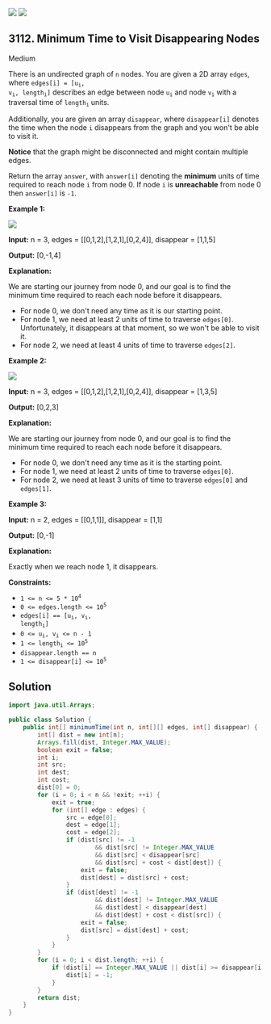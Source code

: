 [![](https://img.shields.io/github/stars/javadev/LeetCode-in-Java?label=Stars&style=flat-square)](https://github.com/javadev/LeetCode-in-Java)
[![](https://img.shields.io/github/forks/javadev/LeetCode-in-Java?label=Fork%20me%20on%20GitHub%20&style=flat-square)](https://github.com/javadev/LeetCode-in-Java/fork)

## 3112\. Minimum Time to Visit Disappearing Nodes

Medium

There is an undirected graph of `n` nodes. You are given a 2D array `edges`, where <code>edges[i] = [u<sub>i</sub>, v<sub>i</sub>, length<sub>i</sub>]</code> describes an edge between node <code>u<sub>i</sub></code> and node <code>v<sub>i</sub></code> with a traversal time of <code>length<sub>i</sub></code> units.

Additionally, you are given an array `disappear`, where `disappear[i]` denotes the time when the node `i` disappears from the graph and you won't be able to visit it.

**Notice** that the graph might be disconnected and might contain multiple edges.

Return the array `answer`, with `answer[i]` denoting the **minimum** units of time required to reach node `i` from node 0. If node `i` is **unreachable** from node 0 then `answer[i]` is `-1`.

**Example 1:**

![](https://assets.leetcode.com/uploads/2024/03/09/example1.png)

**Input:** n = 3, edges = \[\[0,1,2],[1,2,1],[0,2,4]], disappear = [1,1,5]

**Output:** [0,-1,4]

**Explanation:**

We are starting our journey from node 0, and our goal is to find the minimum time required to reach each node before it disappears.

*   For node 0, we don't need any time as it is our starting point.
*   For node 1, we need at least 2 units of time to traverse `edges[0]`. Unfortunately, it disappears at that moment, so we won't be able to visit it.
*   For node 2, we need at least 4 units of time to traverse `edges[2]`.

**Example 2:**

![](https://assets.leetcode.com/uploads/2024/03/09/example2.png)

**Input:** n = 3, edges = \[\[0,1,2],[1,2,1],[0,2,4]], disappear = [1,3,5]

**Output:** [0,2,3]

**Explanation:**

We are starting our journey from node 0, and our goal is to find the minimum time required to reach each node before it disappears.

*   For node 0, we don't need any time as it is the starting point.
*   For node 1, we need at least 2 units of time to traverse `edges[0]`.
*   For node 2, we need at least 3 units of time to traverse `edges[0]` and `edges[1]`.

**Example 3:**

**Input:** n = 2, edges = \[\[0,1,1]], disappear = [1,1]

**Output:** [0,-1]

**Explanation:**

Exactly when we reach node 1, it disappears.

**Constraints:**

*   <code>1 <= n <= 5 * 10<sup>4</sup></code>
*   <code>0 <= edges.length <= 10<sup>5</sup></code>
*   <code>edges[i] == [u<sub>i</sub>, v<sub>i</sub>, length<sub>i</sub>]</code>
*   <code>0 <= u<sub>i</sub>, v<sub>i</sub> <= n - 1</code>
*   <code>1 <= length<sub>i</sub> <= 10<sup>5</sup></code>
*   `disappear.length == n`
*   <code>1 <= disappear[i] <= 10<sup>5</sup></code>

## Solution

```java
import java.util.Arrays;

public class Solution {
    public int[] minimumTime(int n, int[][] edges, int[] disappear) {
        int[] dist = new int[n];
        Arrays.fill(dist, Integer.MAX_VALUE);
        boolean exit = false;
        int i;
        int src;
        int dest;
        int cost;
        dist[0] = 0;
        for (i = 0; i < n && !exit; ++i) {
            exit = true;
            for (int[] edge : edges) {
                src = edge[0];
                dest = edge[1];
                cost = edge[2];
                if (dist[src] != -1
                        && dist[src] != Integer.MAX_VALUE
                        && dist[src] < disappear[src]
                        && dist[src] + cost < dist[dest]) {
                    exit = false;
                    dist[dest] = dist[src] + cost;
                }
                if (dist[dest] != -1
                        && dist[dest] != Integer.MAX_VALUE
                        && dist[dest] < disappear[dest]
                        && dist[dest] + cost < dist[src]) {
                    exit = false;
                    dist[src] = dist[dest] + cost;
                }
            }
        }
        for (i = 0; i < dist.length; ++i) {
            if (dist[i] == Integer.MAX_VALUE || dist[i] >= disappear[i]) {
                dist[i] = -1;
            }
        }
        return dist;
    }
}
```